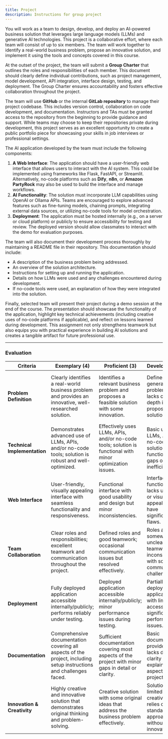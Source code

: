 ```yaml
---
title: Project
description: Instructions for group project
---
```


<!-- **Project Assignment: Building an AI-Powered Business Solution** -->

You will work as a team to design, develop, and deploy an AI-powered business solution that leverages large language models (LLMs) and generative AI technologies. This project is a collaborative effort, where each team will consist of up to six members. The team will work together to identify a real-world business problem, propose an innovative solution, and implement it using the tools and concepts covered in this course.

At the outset of the project, the team will submit a **Group Charter** that outlines the roles and responsibilities of each member. This document should clearly define individual contributions, such as project management, model development, API integration, interface design, testing, and deployment. The Group Charter ensures accountability and fosters effective collaboration throughout the project.

The team will use **GitHub** or the internal **GitLab repository** to manage their project codebase. This includes version control, collaboration on code development, and documentation. Instructors and TAs must be granted access to the repository from the beginning to provide guidance and support. While teams may choose to keep their repositories private during development, this project serves as an excellent opportunity to create a public portfolio piece for showcasing your skills in job interviews or professional settings.

The AI application developed by the team must include the following components:
1. **A Web Interface**: The application should have a user-friendly web interface that allows users to interact with the AI system. This could be implemented using frameworks like Flask, FastAPI, or Streamlit. Alternatively, no-code platforms such as **Dify**, **n8n**, or **Amazon PartyRock** may also be used to build the interface and manage workflows.
2. **AI Functionality**: The solution must incorporate LLM capabilities using OpenAI or Ollama APIs. Teams are encouraged to explore advanced features such as fine-tuning models, chaining prompts, integrating external data sources, or utilizing no-code tools for model orchestration.
3. **Deployment**: The application must be hosted internally (e.g., on a server or cloud platform) or publicly to ensure accessibility for testing and review. The deployed version should allow classmates to interact with the demo for evaluation purposes.

The team will also document their development process thoroughly by maintaining a README file in their repository. This documentation should include:
- A description of the business problem being addressed.
- An overview of the solution architecture.
- Instructions for setting up and running the application.
- Details on how LLMs were used and any challenges encountered during development.
- If no-code tools were used, an explanation of how they were integrated into the solution.


Finally, selected team will present their project during a demo session at the end of the course. The presentation should showcase the functionality of the application, highlight key technical achievements (including creative uses of no-code platforms if applicable), and reflect on lessons learned during development. This assignment not only strengthens teamwork but also equips you with practical experience in building AI solutions and creates a tangible artifact for future professional use.

---
### Evaluation 


| **Criteria**               | **Exemplary (4)**                                                                                   | **Proficient (3)**                                                                                 | **Developing (2)**                                                                                  | **Beginning (1)**                                                                                   |
|-----------------------------|-----------------------------------------------------------------------------------------------------|---------------------------------------------------------------------------------------------------|-----------------------------------------------------------------------------------------------------|-----------------------------------------------------------------------------------------------------|
| **Problem Definition**      | Clearly identifies a real-world business problem and provides an innovative, well-researched solution. | Identifies a relevant business problem and proposes a feasible solution with some innovation.       | Defines a general problem but lacks clarity or depth in the proposed solution.                      | Problem definition is vague or disconnected from a practical business context.                      |
| **Technical Implementation**| Demonstrates advanced use of LLMs, APIs, and/or no-code tools; solution is robust and well-optimized. | Effectively uses LLMs, APIs, and/or no-code tools; solution is functional with minor optimization issues. | Basic use of LLMs, APIs, or no-code tools; solution has functional gaps or inefficiencies.           | Minimal or incorrect use of LLMs, APIs, or no-code tools; solution is incomplete or non-functional. |
| **Web Interface**           | User-friendly, visually appealing interface with seamless functionality and responsiveness.         | Functional interface with good usability and design but minor inconsistencies.                     | Interface is functional but lacks usability or visual appeal; may have significant flaws.            | Interface is poorly designed, difficult to use, or non-functional.                                  |
| **Team Collaboration**      | Clear roles and responsibilities; excellent teamwork and communication throughout the project.      | Defined roles and good teamwork; occasional communication issues but resolved effectively.          | Roles are somewhat unclear; teamwork was inconsistent with some communication challenges.            | Roles are undefined; poor teamwork and lack of communication hindered project progress.             |
| **Deployment**              | Fully deployed application accessible internally/publicly; performs reliably under testing.         | Deployed application accessible internally/publicly; minor performance issues during testing.       | Partially deployed application with limited accessibility or significant performance issues.         | Application not deployed or inaccessible for testing/review purposes.                               |
| **Documentation**           | Comprehensive documentation covering all aspects of the project, including setup instructions and challenges faced. | Sufficient documentation covering most aspects of the project with minor gaps in detail or clarity. | Basic documentation provided but lacks depth or clarity in explaining key aspects of the project.    | Minimal or missing documentation; difficult to understand or replicate the project setup.           |
| **Innovation & Creativity** | Highly creative and innovative solution that demonstrates original thinking and problem-solving.    | Creative solution with some original ideas that address the business problem effectively.           | Solution shows limited creativity and relies on standard approaches without much innovation.          | Solution lacks creativity and originality; does not effectively address the identified problem.      |

